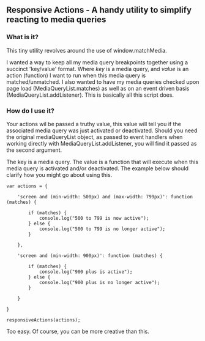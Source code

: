 ## Responsive Actions - A handy utility to simplify reacting to media queries

### What is it?

This tiny utility revolves around the use of window.matchMedia.   

I wanted a way to keep all my media query breakpoints together using a succinct 'key/value' format. Where *key* is a media query, and *value* is an action (function) I want to run when this media query is matched/unmatched. I also wanted to have my media queries checked upon page load (MediaQueryList.matches) as well as on an event driven basis (MediaQueryList.addListener). This is basically all this script does.

### How do I use it?

Your actions wil be passed a truthy value, this value will tell you if the associated media query was just activated or deactivated. Should you need the original mediaQueryList object, as passed to event handlers when working directly with MediaQueryList.addListener, you will find it passed as the second argument.

The key is a media query. The value is a function that will execute when this media query is activated and/or deactivated. The example below should clarify how you might go about using this.

    var actions = {

        'screen and (min-width: 500px) and (max-width: 799px)': function (matches) {

            if (matches) {
                console.log("500 to 799 is now active");
            } else {
                console.log("500 to 799 is no longer active");
            }

        },

        'screen and (min-width: 900px)': function (matches) {

            if (matches) {
                console.log("900 plus is active");
            } else {
                console.log("900 plus is no longer active");
            }

        }

    }

    responsiveActions(actions);


Too easy. Of course, you can be more creative than this.